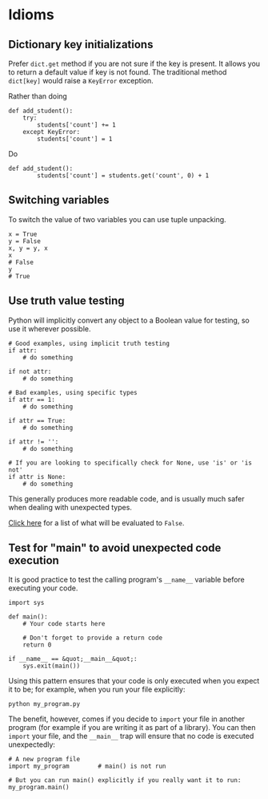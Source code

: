 # Idioms



## Dictionary key initializations


Prefer `dict.get` method if you are not sure if the key is present. It allows you to return a default value if key is not found. The traditional method `dict[key]` would raise a `KeyError` exception.

Rather than doing

```
def add_student():
    try:
        students['count'] += 1
    except KeyError:
        students['count'] = 1

```

Do

```
def add_student():
        students['count'] = students.get('count', 0) + 1

```



## Switching variables


To switch the value of two variables you can use tuple unpacking.

```
x = True 
y = False 
x, y = y, x 
x
# False 
y
# True

```



## Use truth value testing


Python will implicitly convert any object to a Boolean value for testing, so use it wherever possible.

```
# Good examples, using implicit truth testing
if attr:
    # do something

if not attr:
    # do something

# Bad examples, using specific types
if attr == 1:
    # do something

if attr == True:
    # do something

if attr != '':
    # do something

# If you are looking to specifically check for None, use 'is' or 'is not'
if attr is None:
    # do something

```

This generally produces more readable code, and is usually much safer when dealing with unexpected types.

[Click here](https://docs.python.org/3/library/stdtypes.html#truth-value-testing) for a list of what will be evaluated to `False`.



## Test for "__main__" to avoid unexpected code execution


It is good practice to test the calling program's `__name__` variable before executing your code.

```
import sys

def main():
    # Your code starts here

    # Don't forget to provide a return code
    return 0

if __name__ == &quot;__main__&quot;:
    sys.exit(main())

```

Using this pattern ensures that your code is only executed when you expect it to be; for example, when you run your file explicitly:

```
python my_program.py

```

The benefit, however, comes if you decide to `import` your file in another program (for example if you are writing it as part of a library). You can then `import` your file, and the `__main__` trap will ensure that no code is executed unexpectedly:

```
# A new program file
import my_program        # main() is not run

# But you can run main() explicitly if you really want it to run:
my_program.main()

```

